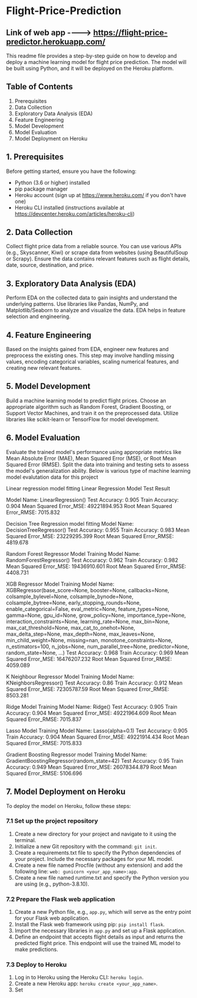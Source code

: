 # Flight-Price-Prediction
## Link of web app ---->  https://flight-price-predictor.herokuapp.com/

This readme file provides a step-by-step guide on how to develop and deploy a machine learning model for flight price prediction. The model will be built using Python, and it will be deployed on the Heroku platform.

## Table of Contents
1. Prerequisites
2. Data Collection
3. Exploratory Data Analysis (EDA)
4. Feature Engineering
5. Model Development
6. Model Evaluation
7. Model Deployment on Heroku

## 1. Prerequisites
Before getting started, ensure you have the following:

- Python (3.6 or higher) installed
- pip package manager
- Heroku account (sign up at https://www.heroku.com/ if you don't have one)
- Heroku CLI installed (instructions available at https://devcenter.heroku.com/articles/heroku-cli)

## 2. Data Collection
Collect flight price data from a reliable source. You can use various APIs (e.g., Skyscanner, Kiwi) or scrape data from websites (using BeautifulSoup or Scrapy). Ensure the data contains relevant features such as flight details, date, source, destination, and price.

## 3. Exploratory Data Analysis (EDA)
Perform EDA on the collected data to gain insights and understand the underlying patterns. Use libraries like Pandas, NumPy, and Matplotlib/Seaborn to analyze and visualize the data. EDA helps in feature selection and engineering.

## 4. Feature Engineering
Based on the insights gained from EDA, engineer new features and preprocess the existing ones. This step may involve handling missing values, encoding categorical variables, scaling numerical features, and creating new relevant features.

## 5. Model Development
Build a machine learning model to predict flight prices. Choose an appropriate algorithm such as Random Forest, Gradient Boosting, or Support Vector Machines, and train it on the preprocessed data. Utilize libraries like scikit-learn or TensorFlow for model development.

## 6. Model Evaluation
Evaluate the trained model's performance using appropriate metrics like Mean Absolute Error (MAE), Mean Squared Error (MSE), or Root Mean Squared Error (RMSE). Split the data into training and testing sets to assess the model's generalization ability.
Below is various type of machine learning model evalutation data for this project

Linear regression model fitting
Linear Regression Model Test Result

Model Name:  LinearRegression()
Test Accuracy:  0.905
Train Accuracy:  0.904
Mean Squared Error_MSE:  49221894.953
Root Mean Squared Error_RMSE:  7015.832


Decision Tree Regression model fitting
Model Name:  DecisionTreeRegressor()
Test Accuracy:  0.955
Train Accuracy:  0.983
Mean Squared Error_MSE:  23229295.399
Root Mean Squared Error_RMSE:  4819.678


Random Forest Regressor Model Training
Model Name:  RandomForestRegressor()
Test Accuracy:  0.962
Train Accuracy:  0.982
Mean Squared Error_MSE:  19436910.601
Root Mean Squared Error_RMSE:  4408.731


XGB Regressor Model Training
Model Name:  XGBRegressor(base_score=None, booster=None, callbacks=None,
             colsample_bylevel=None, colsample_bynode=None,
             colsample_bytree=None, early_stopping_rounds=None,
             enable_categorical=False, eval_metric=None, feature_types=None,
             gamma=None, gpu_id=None, grow_policy=None, importance_type=None,
             interaction_constraints=None, learning_rate=None, max_bin=None,
             max_cat_threshold=None, max_cat_to_onehot=None,
             max_delta_step=None, max_depth=None, max_leaves=None,
             min_child_weight=None, missing=nan, monotone_constraints=None,
             n_estimators=100, n_jobs=None, num_parallel_tree=None,
             predictor=None, random_state=None, ...)
Test Accuracy:  0.968
Train Accuracy:  0.969
Mean Squared Error_MSE:  16476207.232
Root Mean Squared Error_RMSE:  4059.089


K Neighbour Regressor Model Training
Model Name:  KNeighborsRegressor()
Test Accuracy:  0.86
Train Accuracy:  0.912
Mean Squared Error_MSE:  72305787.59
Root Mean Squared Error_RMSE:  8503.281


Ridge Model Training
Model Name:  Ridge()
Test Accuracy:  0.905
Train Accuracy:  0.904
Mean Squared Error_MSE:  49221964.609
Root Mean Squared Error_RMSE:  7015.837


Lasso Model Training
Model Name:  Lasso(alpha=0.1)
Test Accuracy:  0.905
Train Accuracy:  0.904
Mean Squared Error_MSE:  49221914.434
Root Mean Squared Error_RMSE:  7015.833


Gradient Boosting Regressor model Training
Model Name:  GradientBoostingRegressor(random_state=42)
Test Accuracy:  0.95
Train Accuracy:  0.949
Mean Squared Error_MSE:  26078344.879
Root Mean Squared Error_RMSE:  5106.696



## 7. Model Deployment on Heroku
To deploy the model on Heroku, follow these steps:

### 7.1 Set up the project repository
1. Create a new directory for your project and navigate to it using the terminal.
2. Initialize a new Git repository with the command: `git init`.
3. Create a requirements.txt file to specify the Python dependencies of your project. Include the necessary packages for your ML model.
4. Create a new file named Procfile (without any extension) and add the following line: `web: gunicorn <your_app_name>:app`.
5. Create a new file named runtime.txt and specify the Python version you are using (e.g., python-3.8.10).

### 7.2 Prepare the Flask web application
1. Create a new Python file, e.g., `app.py`, which will serve as the entry point for your Flask web application.
2. Install the Flask web framework using pip: `pip install flask`.
3. Import the necessary libraries in `app.py` and set up a Flask application.
4. Define an endpoint that accepts flight details as input and returns the predicted flight price. This endpoint will use the trained ML model to make predictions.

### 7.3 Deploy to Heroku
1. Log in to Heroku using the Heroku CLI: `heroku login`.
2. Create a new Heroku app: `heroku create <your_app_name>`.
3. Set
